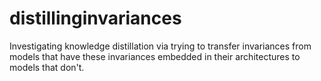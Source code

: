 # distillinginvariances
Investigating knowledge distillation via trying to transfer invariances from models that have these invariances embedded in their architectures to models that don't.
